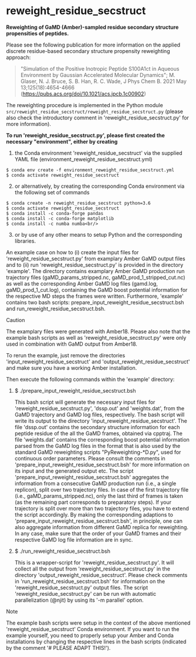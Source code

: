 # reweight_residue_secstruct
**Reweighting of GaMD (Amber)-sampled residue secondary structure propensities of peptides.**

Please see the following publication for more information on the applied discrete residue-based secondary structure propensity reweighting approach: 

> "Simulation of the Positive Inotropic Peptide S100A1ct in Aqueous Environment by Gaussian Accelerated Molecular Dynamics"; M. Glaser, N. J. Bruce, S. B. Han, R. C. Wade, J Phys Chem B. 2021 May 13;125(18):4654-4666 (https://pubs.acs.org/doi/10.1021/acs.jpcb.1c00902)

The reweighting procedure is implemented in the Python module `src/reweight_residue_secstruct/reweight_residue_secstruct.py` (please also check the introductory comment in 'reweight_residue_secstruct.py' for more information).

**To run 'reweight_residue_secstruct.py', please first created the necessary "environment", either by creating**

1) the Conda environment 'reweight_residue_secstruct' via the supplied YAML file (environment_reweight_residue_secstruct.yml)
```
$ conda env create -f environment_reweight_residue_secstruct.yml
$ conda activate reweight_residue_secstruct
```
2) or alternatively, by creating the corresponding Conda environment via the following set of commands
```
$ conda create -n reweight_residue_secstruct python=3.6
$ conda activate reweight_residue_secstruct
$ conda install -c conda-forge pandas
$ conda install -c conda-forge matplotlib
$ conda install -c numba numba<br/>
```
3) or by use of any other means to setup Python and the corresponding libraries.

An example case on how to (i) create the input files for 'reweight_residue_secstruct.py' from examplary Amber GaMD output files and to (ii) run 'reweight_residue_secstruct.py' is provided in the directory 'example'. The directory contains examplary Amber GaMD production run trajectory files (gaMD_params_stripped.nc, gaMD_prod_1_stripped_cut.nc) as well as the corresponding Amber GaMD log files (gamd.log, gaMD_prod_1_cut.log), containing the GaMD boost potential information for the respective MD steps the frames were written. Furthermore, 'example' contains two bash scripts: prepare_input_reweight_residue_secstruct.bsh and run_reweight_residue_secstruct.bsh.

> [!CAUTION]
> The examplary files were generated with Amber18. 
> Please also note that the example bash scripts as well as 'reweight_residue_secstruct.py' were only used in combination with GaMD output from Amber18.

To rerun the example, just remove the directories 'input_reweight_residue_secstruct' and 'output_reweight_residue_secstruct' and make sure you have a working Amber installation.

Then execute the following commands within the 'example' directory:

1) $ ./prepare_input_reweight_residue_secstruct.bsh 

    This bash script will generate the necessary input files for 'reweight_residue_secstruct.py', 'dssp.out' and 'weights.dat', from the GaMD trajectory and GaMD log files, respectively.
    The bash script will write its output to the directory 'input_reweight_residue_secstruct'.
    The file 'dssp.out' contains the secondary structure information for each peptide residue of the all the GaMD frames, obtained via cpptraj.
    The file 'weights.dat' contains the corresponding boost potential information parsed from the GaMD log files in the format that is also used by the standard GaMD reweighting scripts "PyReweighting-*D.py", used for continuous order parameters.
    Please consult the comments in 'prepare_input_reweight_residue_secstruct.bsh' for more information on its input and the generated output etc.
    The script 'prepare_input_reweight_residue_secstruct.bsh' aggregates the information from a consecutive GaMD production run (i.e., a single replicon), split over two trajectory files.
    In case of the first trajectory file (i.e., gaMD_params_stripped.nc), only the last third of frames is taken (as the remaining part corresponds to preparatory steps).
    If your trajectory is split over more than two trajectory files, you have to extend the script accordingly.
    By making the corresponding adaptions to 'prepare_input_reweight_residue_secstruct.bsh', in principle, one can also aggregate information from different GaMD replica for reweighting.
    In any case, make sure that the order of your GaMD frames and their respective GaMD log file information are in sync.

3) $ ./run_reweight_residue_secstruct.bsh 

    This is a wrapper-script for 'reweight_residue_secstruct.py'.
    It will collect all the output from 'reweight_residue_secstruct.py' in the directory 'output_reweight_residue_secstruct'.
    Please check comments in 'run_reweight_residue_secstruct.bsh' for information on the 'reweight_residue_secstruct.py' output files.
    The script 'reweight_residue_secstruct.py' can be run with automatic parallelization (@njit) by using its '-m parallel' option.
> [!NOTE]
> The example bash scripts were setup in the context of the above mentioned 'reweight_residue_secstruct' Conda environment.
> If you want to run the example yourself, you need to properly setup your Amber and Conda installations by changing the respective lines in the bash scripts (indicated by the comment '# PLEASE ADAPT THIS!').
